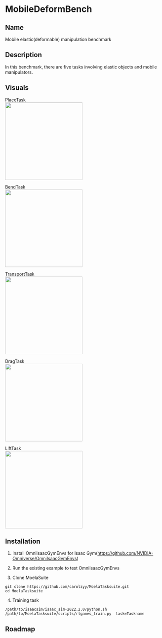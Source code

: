 # MobileDeformBench

## Name
Mobile elastic(deformable) manipulation benchmark

## Description
In this benchmark, there are five tasks involving elastic objects and mobile manipulators.

## Visuals

PlaceTask  
	<img src="Pics/Place.gif" width="250"/>  

BendTask  
    <img src="Pics/Bend.gif" width="250"/>  

TransportTask  
    <img src="Pics/Transport.gif" width="250"/>  

DragTask  
    <img src="Pics/Drag.gif" width="250"/>  

LiftTask  
    <img src="Pics/Lift.gif" width="250"/>

## Installation

1. Install OmniIsaacGymEnvs for Isaac Gym(https://github.com/NVIDIA-Omniverse/OmniIsaacGymEnvs)

2. Run the existing example to test  OmniIsaacGymEnvs

3. Clone MoelaSuite 
```
git clone https://github.com/carolzyy/MoelaTasksuite.git
cd MoelaTasksuite
```
4. Training task
```
/path/to/isaacsim/isaac_sim-2022.2.0/python.sh /path/to/MoelaTasksuite/scripts/rlgames_train.py  task=Taskname
```

## Roadmap

